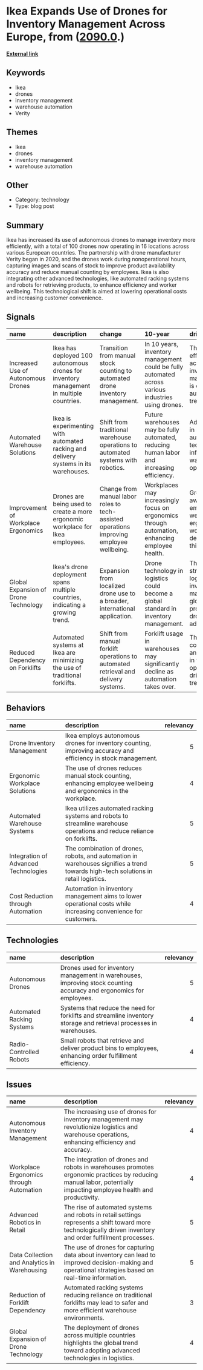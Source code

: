 # __Ikea Expands Use of Drones for Inventory Management Across Europe__, from ([2090.0](https://kghosh.substack.com/p/2090.0).)

__[External link](https://www.theverge.com/2023/3/20/23648156/ikea-verity-drones-stock-counting-stores)__



## Keywords

* Ikea
* drones
* inventory management
* warehouse automation
* Verity

## Themes

* Ikea
* drones
* inventory management
* warehouse automation

## Other

* Category: technology
* Type: blog post

## Summary

Ikea has increased its use of autonomous drones to manage inventory more efficiently, with a total of 100 drones now operating in 16 locations across various European countries. The partnership with drone manufacturer Verity began in 2020, and the drones work during nonoperational hours, capturing images and scans of stock to improve product availability accuracy and reduce manual counting by employees. Ikea is also integrating other advanced technologies, like automated racking systems and robots for retrieving products, to enhance efficiency and worker wellbeing. This technological shift is aimed at lowering operational costs and increasing customer convenience.

## Signals

| name                                 | description                                                                             | change                                                                                   | 10-year                                                                                            | driving-force                                                                                  |   relevancy |
|:-------------------------------------|:----------------------------------------------------------------------------------------|:-----------------------------------------------------------------------------------------|:---------------------------------------------------------------------------------------------------|:-----------------------------------------------------------------------------------------------|------------:|
| Increased Use of Autonomous Drones   | Ikea has deployed 100 autonomous drones for inventory management in multiple countries. | Transition from manual stock counting to automated drone inventory management.           | In 10 years, inventory management could be fully automated across various industries using drones. | The need for efficiency and accuracy in inventory management is driving automation trends.     |           4 |
| Automated Warehouse Solutions        | Ikea is experimenting with automated racking and delivery systems in its warehouses.    | Shift from traditional warehouse operations to automated systems with robotics.          | Future warehouses may be fully automated, reducing human labor and increasing efficiency.          | Advancements in robotics and automation technology are influencing warehouse operations.       |           4 |
| Improvement of Workplace Ergonomics  | Drones are being used to create a more ergonomic workplace for Ikea employees.          | Change from manual labor roles to tech-assisted operations improving employee wellbeing. | Workplaces may increasingly focus on ergonomics through automation, enhancing employee health.     | Growing awareness of employee wellbeing and ergonomics in workplace design drives this change. |           3 |
| Global Expansion of Drone Technology | Ikea's drone deployment spans multiple countries, indicating a growing trend.           | Expansion from localized drone use to a broader, international application.              | Drone technology in logistics could become a global standard in inventory management.              | The need for streamlined logistics and inventory management globally promotes drone adoption.  |           4 |
| Reduced Dependency on Forklifts      | Automated systems at Ikea are minimizing the use of traditional forklifts.              | Shift from manual forklift operations to automated retrieval and delivery systems.       | Forklift usage in warehouses may significantly decline as automation takes over.                   | The pursuit of cost reduction and efficiency in warehouse operations drives this trend.        |           3 |

## Behaviors

| name                                 | description                                                                                                                        |   relevancy |
|:-------------------------------------|:-----------------------------------------------------------------------------------------------------------------------------------|------------:|
| Drone Inventory Management           | Ikea employs autonomous drones for inventory counting, improving accuracy and efficiency in stock management.                      |           5 |
| Ergonomic Workplace Solutions        | The use of drones reduces manual stock counting, enhancing employee wellbeing and ergonomics in the workplace.                     |           4 |
| Automated Warehouse Systems          | Ikea utilizes automated racking systems and robots to streamline warehouse operations and reduce reliance on forklifts.            |           5 |
| Integration of Advanced Technologies | The combination of drones, robots, and automation in warehouses signifies a trend towards high-tech solutions in retail logistics. |           5 |
| Cost Reduction through Automation    | Automation in inventory management aims to lower operational costs while increasing convenience for customers.                     |           4 |

## Technologies

| name                      | description                                                                                                         |   relevancy |
|:--------------------------|:--------------------------------------------------------------------------------------------------------------------|------------:|
| Autonomous Drones         | Drones used for inventory management in warehouses, improving stock counting accuracy and ergonomics for employees. |           5 |
| Automated Racking Systems | Systems that reduce the need for forklifts and streamline inventory storage and retrieval processes in warehouses.  |           4 |
| Radio-Controlled Robots   | Small robots that retrieve and deliver product bins to employees, enhancing order fulfillment efficiency.           |           4 |

## Issues

| name                                         | description                                                                                                                                                       |   relevancy |
|:---------------------------------------------|:------------------------------------------------------------------------------------------------------------------------------------------------------------------|------------:|
| Autonomous Inventory Management              | The increasing use of drones for inventory management may revolutionize logistics and warehouse operations, enhancing efficiency and accuracy.                    |           4 |
| Workplace Ergonomics through Automation      | The integration of drones and robots in warehouses promotes ergonomic practices by reducing manual labor, potentially impacting employee health and productivity. |           4 |
| Advanced Robotics in Retail                  | The rise of automated systems and robots in retail settings represents a shift toward more technologically driven inventory and order fulfillment processes.      |           5 |
| Data Collection and Analytics in Warehousing | The use of drones for capturing data about inventory can lead to improved decision-making and operational strategies based on real-time information.              |           5 |
| Reduction of Forklift Dependency             | Automated racking systems reducing reliance on traditional forklifts may lead to safer and more efficient warehouse environments.                                 |           3 |
| Global Expansion of Drone Technology         | The deployment of drones across multiple countries highlights the global trend toward adopting advanced technologies in logistics.                                |           4 |